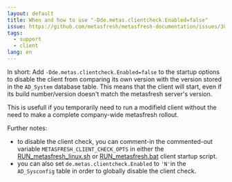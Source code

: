 ```yaml
---
layout: default
title: When and how to use "-Dde.metas.clientcheck.Enabled=false"
issue: https://github.com/metasfresh/metasfresh-documentation/issues/30
tags:
  - support
  - client
lang: en
---
```


In short: Add `-Dde.metas.clientcheck.Enabled=false` to the startup options to disable the client from comparing its own version with the version stored in the `AD_System` database table.
This means that the client will start, even if its build number/version doesn't match the metasfresh server's version.

This is usefull if you temporarily need to run a modifield client without the need to make a complete company-wide metasfresh rollout.

Further notes:
* to disable the client check, you can comment-in the commented-out variable `METASFRESH_CLIENT_CHECK_OPTS` in either the 
[RUN_metasfresh_linux.sh](https://github.com/metasfresh/metasfresh/blob/master/de.metas.endcustomer.mf15/de.metas.endcustomer.mf15.swingui/src/main/resources/RUN_metasfresh_linux.sh) or 
[RUN_metasfresh.bat](https://github.com/metasfresh/metasfresh/blob/master/de.metas.endcustomer.mf15/de.metas.endcustomer.mf15.swingui/src/main/resources/misc/RUN_metasfresh.bat) client startup script.
* you can also set `de.metas.clientcheck.Enabled` to `'N'`in the `AD_Sysconfig` table in order to globally disable the client check.
